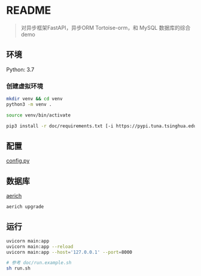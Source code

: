 # README

> 对异步框架FastAPI，异步ORM Tortoise-orm，和 MySQL 数据库的综合demo

## 环境

Python: 3.7

### 创建虚拟环境

```bash
mkdir venv && cd venv
python3 -m venv .
```

```bash
source venv/bin/activate

pip3 install -r doc/requirements.txt [-i https://pypi.tuna.tsinghua.edu.cn/simple]
```

## 配置

[config.py](doc/config.example.py)

## 数据库

[aerich](doc/aerich.md)

```bash
aerich upgrade
```

## 运行

```bash
uvicorn main:app
uvicorn main:app --reload
uvicorn main:app --host='127.0.0.1' --port=8000

# 参考 doc/run.example.sh
sh run.sh
```
